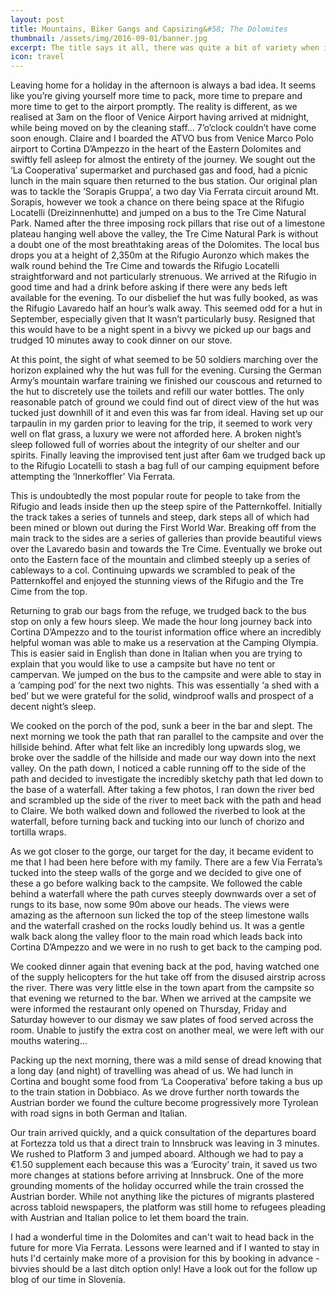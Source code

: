 ```yaml
---
layout: post
title: Mountains, Biker Gangs and Capsizing&#58; The Dolomites
thumbnail: /assets/img/2016-09-01/banner.jpg
excerpt: The title says it all, there was quite a bit of variety when it came to visiting the Dolomites and Slovenia by public transport alone.
icon: travel
---
```

Leaving home for a holiday in the afternoon is always a bad idea. It seems like you’re giving yourself more time to pack, more time to prepare and more time to get to the airport promptly. The reality is different, as we realised at 3am on the floor of Venice Airport having arrived at midnight, while being moved on by the cleaning staff...
7’o’clock couldn’t have come soon enough. Claire and I boarded the ATVO bus from Venice Marco Polo airport to Cortina D’Ampezzo in the heart of the Eastern Dolomites and swiftly fell asleep for almost the entirety of the journey. We sought out the ‘La Cooperativa’ supermarket and purchased gas and food, had a picnic lunch in the main square then returned to the bus station. Our original plan was to tackle the ‘Sorapis Gruppa’, a two day Via Ferrata circuit around Mt. Sorapis, however we took a chance on there being space at the Rifugio Locatelli (Dreizinnenhutte) and jumped on a bus to the Tre Cime Natural Park.
Named after the three imposing rock pillars that rise out of a limestone plateau hanging well above the valley, the Tre Cime Natural Park is without a doubt one of the most breathtaking areas of the Dolomites. The local bus drops you at a height of 2,350m at the Rifugio Auronzo which makes the walk round behind the Tre Cime and towards the Rifugio Locatelli straightforward and not particularly strenuous. We arrived at the Rifugio in good time and had a drink before asking if there were any beds left available for the evening. To our disbelief the hut was fully booked, as was the Rifugio Lavaredo half an hour’s walk away. This seemed odd for a hut in September, especially given that It wasn’t particularly busy. Resigned that this would have to be a night spent in a bivvy we picked up our bags and trudged 10 minutes away to cook dinner on our stove.

At this point, the sight of what seemed to be 50 soldiers marching over the horizon explained why the hut was full for the evening. Cursing the German Army’s mountain warfare training we finished our couscous and returned to the hut to discretely use the toilets and refill our water bottles. The only reasonable patch of ground we could find out of direct view of the hut was tucked just downhill of it and even this was far from ideal. Having set up our tarpaulin in my garden prior to leaving for the trip, it seemed to work very well on flat grass, a luxury we were not afforded here. A broken night’s sleep followed full of worries about the integrity of our shelter and our spirits. Finally leaving the improvised tent just after 6am we trudged back up to the Rifugio Locatelli to stash a bag full of our camping equipment before attempting the ‘Innerkoffler’ Via Ferrata.

This is undoubtedly the most popular route for people to take from the Rifugio and leads inside then up the steep spire of the Patternkoffel. Initially the track takes a series of tunnels and steep, dark steps all of which had been mined or blown out during the First World War. Breaking off from the main track to the sides are a series of galleries than provide beautiful views over the Lavaredo basin and towards the Tre Cime. Eventually we broke out onto the Eastern face of the mountain and climbed steeply up a series of cableways to a col. Continuing upwards we scrambled to peak of the Patternkoffel and enjoyed the stunning views of the Rifugio and the Tre Cime from the top.

Returning to grab our bags from the refuge, we trudged back to the bus stop on only a few hours sleep. We made the hour long journey back into Cortina D’Ampezzo and to the tourist information office where an incredibly helpful woman was able to make us a reservation at the Camping Olympia. This is easier said in English than done in Italian when you are trying to explain that you would like to use a campsite but have no tent or campervan. We jumped on the bus to the campsite and were able to stay in a ‘camping pod’ for the next two nights. This was essentially ‘a shed with a bed’ but we were grateful for the solid, windproof walls and prospect of a decent night’s sleep.

We cooked on the porch of the pod, sunk a beer in the bar and slept. The next morning we took the path that ran parallel to the campsite and over the hillside behind. After what felt like an incredibly long upwards slog, we broke over the saddle of the hillside and made our way down into the next valley. On the path down, I noticed a cable running off to the side of the path and decided to investigate the incredibly sketchy path that led down to the base of a waterfall. After taking a few photos, I ran down the river bed and scrambled up the side of the river to meet back with the path and head to Claire. We both walked down and followed the riverbed to look at the waterfall, before turning back and tucking into our lunch of chorizo and tortilla wraps.

As we got closer to the gorge, our target for the day, it became evident to me that I had been here before with my family. There are a few Via Ferrata’s tucked into the steep walls of the gorge and we decided to give one of these a go before walking back to the campsite. We followed the cable behind a waterfall where the path curves steeply downwards over a set of rungs to its base, now some 90m above our heads. The views were amazing as the afternoon sun licked the top of the steep limestone walls and the waterfall crashed on the rocks loudly behind us. It was a gentle walk back along the valley floor to the main road which leads back into Cortina D’Ampezzo and we were in no rush to get back to the camping pod.

We cooked dinner again that evening back at the pod, having watched one of the supply helicopters for the hut take off from the disused airstrip across the river. There was very little else in the town apart from the campsite so that evening we returned to the bar. When we arrived at the campsite we were informed the restaurant only opened on Thursday, Friday and Saturday however to our dismay we saw plates of food served across the room. Unable to justify the extra cost on another meal, we were left with our mouths watering…

Packing up the next morning, there was a mild sense of dread knowing that a long day (and night) of travelling was ahead of us. We had lunch in Cortina and bought some food from ‘La Cooperativa’ before taking a bus up to the train station in Dobbiaco. As we drove further north towards the Austrian border we found the culture become progressively more Tyrolean with road signs in both German and Italian.

Our train arrived quickly, and a quick consultation of the departures board at Fortezza told us that a direct train to Innsbruck was leaving in 3 minutes. We rushed to Platform 3 and jumped aboard. Although we had to pay a €1.50 supplement each because this was a ‘Eurocity’ train, it saved us two more changes at stations before arriving at Innsbruck. One of the more grounding moments of the holiday occurred while the train crossed the Austrian border. While not anything like the pictures of migrants plastered across tabloid newspapers, the platform was still home to refugees pleading with Austrian and Italian police to let them board the train.

I had a wonderful time in the Dolomites and can't wait to head back in the future for more Via Ferrata. Lessons were learned and if I wanted to stay in huts I'd certainly make more of a provision for this by booking in advance - bivvies should be a last ditch option only! Have a look out for the follow up blog of our time in Slovenia.
